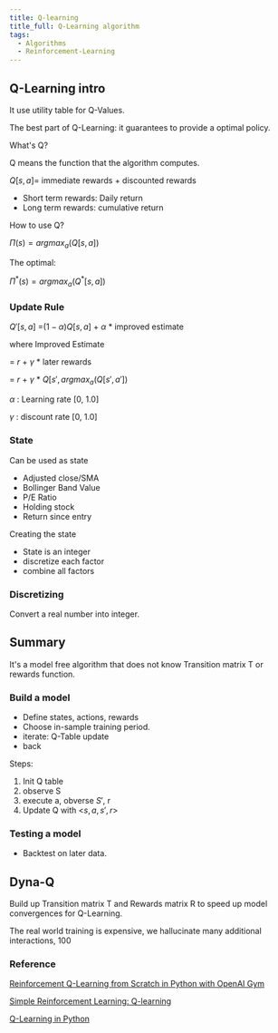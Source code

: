 ```yaml
---
title: Q-learning
title_full: Q-Learning algorithm
tags:
  - Algorithms
  - Reinforcement-Learning
---
```



## Q-Learning intro

It use utility table for Q-Values.

The best part of Q-Learning: it guarantees to provide a optimal policy.

What's Q? 

Q means the function that the algorithm computes.

$Q[s,a]=$ immediate rewards + discounted rewards

* Short term rewards: Daily return
* Long term rewards: cumulative return

How to use Q?

$\Pi(s)=argmax_a(Q[s,a])$ 

The optimal:

$\Pi^*(s)=argmax_a(Q^*[s,a])$ 

### Update Rule

$Q'[s,a]$ =$(1-\alpha)Q[s,a]$ + $\alpha$ * improved estimate

where Improved Estimate 

= $r$ + $\gamma$ * later rewards 

= $r$ + $\gamma$ * $Q[s',argmax_a(Q[s',a'])$

$\alpha$ : Learning rate [0, 1.0]

$\gamma$ : discount rate [0, 1.0]


<!-- $Q_i^1 *\gamma$ -->

### State

Can be used as state

* Adjusted close/SMA
* Bollinger Band Value
* P/E Ratio
* Holding stock
* Return since entry

Creating the state

* State is an integer
* discretize each factor
* combine all factors

### Discretizing

Convert a real number into integer.

## Summary

It's a model free algorithm that does not know Transition matrix T 
or rewards function.

### Build a model

* Define states, actions, rewards
* Choose in-sample training period.
* iterate: Q-Table update
* back

Steps:
1. Init Q table
2. observe S
3. execute a, obverse $S'$, r
4. Update Q with <$s, a, s', r$>

### Testing a model

* Backtest on later data.

## Dyna-Q

Build up Transition matrix T and Rewards matrix R to speed up model convergences
for Q-Learning.

The real world training is expensive, we hallucinate many additional interactions,
100 

### Reference

[Reinforcement Q-Learning from Scratch in Python with OpenAI Gym](https://www.learndatasci.com/tutorials/reinforcement-q-learning-scratch-python-openai-gym/)

[Simple Reinforcement Learning: Q-learning](https://towardsdatascience.com/simple-reinforcement-learning-q-learning-fcddc4b6fe56)

[Q-Learning in Python](https://www.geeksforgeeks.org/q-learning-in-python/)
